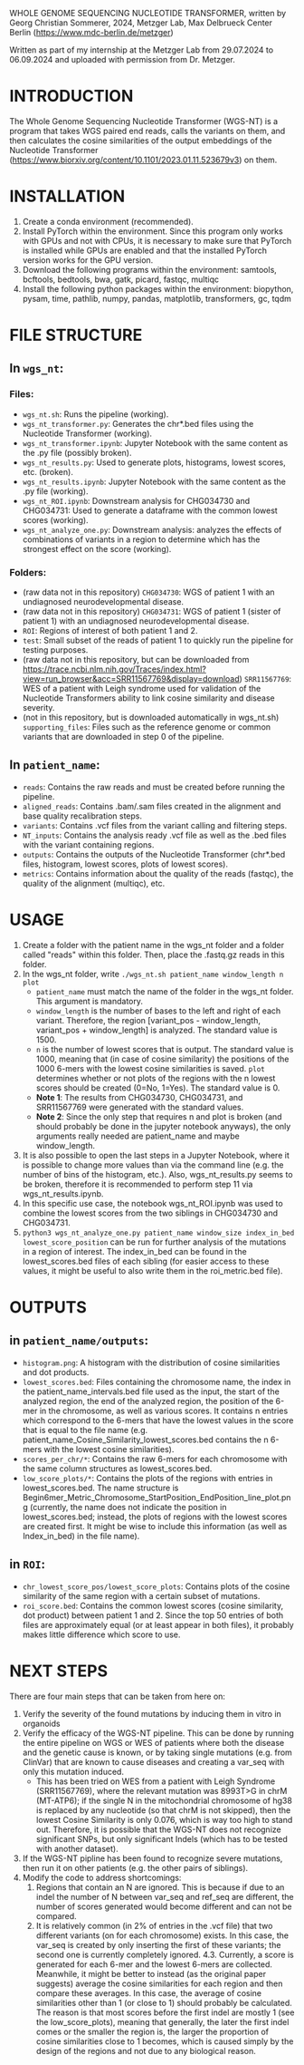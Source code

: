 WHOLE GENOME SEQUENCING NUCLEOTIDE TRANSFORMER, written by Georg Christian Sommerer, 2024, Metzger Lab, Max Delbrueck Center Berlin (https://www.mdc-berlin.de/metzger)

Written as part of my internship at the Metzger Lab from 29.07.2024 to 06.09.2024 and uploaded with permission from Dr. Metzger.
# INTRODUCTION
The Whole Genome Sequencing Nucleotide Transformer (WGS-NT) is a program that takes WGS paired end reads, calls the variants on them, and then calculates the cosine similarities of the output embeddings of the Nucleotide Transformer (https://www.biorxiv.org/content/10.1101/2023.01.11.523679v3) on them.

# INSTALLATION
1. Create a conda environment (recommended).
2. Install PyTorch within the environment. Since this program only works with GPUs and not with CPUs, it is necessary to make sure that PyTorch is installed while GPUs are enabled and that the installed PyTorch version works for the GPU version.
3. Download the following programs within the environment: samtools, bcftools, bedtools, bwa, gatk, picard, fastqc, multiqc
4. Install the following python packages within the environment: biopython, pysam, time, pathlib, numpy, pandas, matplotlib, transformers, gc, tqdm

# FILE STRUCTURE
## In `wgs_nt`:
### Files:
- `wgs_nt.sh`: Runs the pipeline (working).
- `wgs_nt_transformer.py`: Generates the chr*.bed files using the Nucleotide Transformer (working).
- `wgs_nt_transformer.ipynb`: Jupyter Notebook with the same content as the .py file (possibly broken).
- `wgs_nt_results.py`: Used to generate plots, histograms, lowest scores, etc. (broken).
- `wgs_nt_results.ipynb`: Jupyter Notebook with the same content as the .py file (working).
- `wgs_nt_ROI.ipynb`: Downstream analysis for CHG034730 and CHG034731: Used to generate a dataframe with the common lowest scores (working).
- `wgs_nt_analyze_one.py`: Downstream analysis: analyzes the effects of combinations of variants in a region to determine which has the strongest effect on the score (working).
### Folders:
- (raw data not in this repository) `CHG034730`: WGS of patient 1 with an undiagnosed neurodevelopmental disease.
- (raw data not in this repository) `CHG034731`: WGS of patient 1 (sister of patient 1) with an undiagnosed neurodevelopmental disease.
- `ROI`: Regions of interest of both patient 1 and 2.
- `test`: Small subset of the reads of patient 1 to quickly run the pipeline for testing purposes.
- (raw data not in this repository, but can be downloaded from https://trace.ncbi.nlm.nih.gov/Traces/index.html?view=run_browser&acc=SRR11567769&display=download) `SRR11567769`: WES of a patient with Leigh syndrome used for validation of the Nucleotide Transformers ability to link cosine similarity and disease severity.
- (not in this repository, but is downloaded automatically in wgs_nt.sh) `supporting_files`: Files such as the reference genome or common variants that are downloaded in step 0 of the pipeline.
## In `patient_name`:
- `reads`: Contains the raw reads and must be created before running the pipeline.
- `aligned_reads`: Contains .bam/.sam files created in the alignment and base quality recalibration steps.
- `variants`: Contains .vcf files from the variant calling and filtering steps.
- `NT_inputs`: Contains the analysis ready .vcf file as well as the .bed files with the variant containing regions.
- `outputs`: Contains the outputs of the Nucleotide Transformer (chr*.bed files, histogram, lowest scores, plots of lowest scores).
- `metrics`: Contains information about the quality of the reads (fastqc), the quality of the alignment (multiqc), etc.

# USAGE
1. Create a folder with the patient name in the wgs_nt folder and a folder called "reads" within this folder. Then, place the .fastq.gz reads in this folder.
2. In the wgs_nt folder, write `./wgs_nt.sh patient_name window_length n plot`
	- `patient_name` must match the name of the folder in the wgs_nt folder. This argument is mandatory.
	- `window_length` is the number of bases to the left and right of each variant. Therefore, the region [variant_pos - window_length, variant_pos + window_length] is analyzed. The standard value is 1500.
	- `n` is the number of lowest scores that is output. The standard value is 1000, meaning that (in case of cosine similarity) the positions of the 1000 6-mers with the lowest cosine similarities is saved.
	`plot` determines whether or not plots of the regions with the n lowest scores should be created (0=No, 1=Yes). The standard value is 0.
	- **Note 1**: The results from CHG034730, CHG034731, and SRR11567769 were generated with the standard values.
	- **Note 2**: Since the only step that requires n and plot is broken (and should probably be done in the jupyter notebook anyways), the only arguments really needed are patient_name and maybe window_length.
3. It is also possible to open the last steps in a Jupyter Notebook, where it is possible to change more values than via the command line (e.g. the number of bins of the histogram, etc.). Also, wgs_nt_results.py seems to be broken, therefore it is recommended to perform step 11 via wgs_nt_results.ipynb.
4. In this specific use case, the notebook wgs_nt_ROI.ipynb was used to combine the lowest scores from the two siblings in CHG034730 and CHG034731.
5. `python3 wgs_nt_analyze_one.py patient_name window_size index_in_bed lowest_score_position` can be run for further analysis of the mutations in a region of interest. The index_in_bed can be found in the lowest_scores.bed files of each sibling (for easier access to these values, it might be useful to also write them in the roi_metric.bed file).

# OUTPUTS
## in `patient_name/outputs`:
- `histogram.png`: A histogram with the distribution of cosine similarities and dot products.
- `lowest_scores.bed`: Files containing the chromosome name, the index in the patient_name_intervals.bed file used as the input, the start of the analyzed region, the end of the analyzed region, the position of the 6-mer in the chromosome, as well as various scores. It contains n entries which correspond to the 6-mers that have the lowest values in the score that is equal to the file name (e.g. patient_name_Cosine_Similarity_lowest_scores.bed contains the n 6-mers with the lowest cosine similarities).
- `scores_per_chr/*`: Contains the raw 6-mers for each chromosome with the same column structures as lowest_scores.bed.
- `low_score_plots/*`: Contains the plots of the regions with entries in lowest_scores.bed. The name structure is Begin6mer_Metric_Chromosome_StartPosition_EndPosition_line_plot.png (currently, the name does not indicate the position in lowest_scores.bed; instead, the plots of regions with the lowest scores are created first. It might be wise to include this information (as well as Index_in_bed) in the file name).
## in `ROI`:
- `chr_lowest_score_pos/lowest_score_plots`: Contains plots of the cosine similarity of the same region with a certain subset of mutations.
- `roi_score.bed`: Contains the common lowest scores (cosine similarity, dot product) between patient 1 and 2. Since the top 50 entries of both files are approximately equal (or at least appear in both files), it probably makes little difference which score to use.

# NEXT STEPS
There are four main steps that can be taken from here on:
1. Verify the severity of the found mutations by inducing them in vitro in organoids
2. Verify the efficacy of the WGS-NT pipeline. This can be done by running the entire pipeline on WGS or WES of patients where both the disease and the genetic cause is known, or by taking single mutations (e.g. from ClinVar) that are known to cause diseases and creating a var_seq with only this mutation induced.
	- This has been tried on WES from a patient with Leigh Syndrome (SRR11567769), where the relevant mutation was 8993T>G in chrM (MT-ATP6); if the single N in the mitochondrial chromosome of hg38 is replaced by any nucleotide (so that chrM is not skipped), then the lowest Cosine Similarity is only 0.076, which is way too high to stand out. Therefore, it is possible that the WGS-NT does not recognize significant SNPs, but only significant Indels (which has to be tested with another dataset).
4. If the WGS-NT pipline has been found to recognize severe mutations, then run it on other patients (e.g. the other pairs of siblings).
5. Modify the code to address shortcomings:
   1. Regions that contain an N are ignored. This is because if due to an indel the number of N between var_seq and ref_seq are different, the number of scores generated would become different and can not be compared.
   2. It is relatively common (in 2% of entries in the .vcf file) that two different variants (on for each chromosome) exists. In this case, the var_seq is created by only inserting the first of these variants; the second one is currently completely ignored.
   4.3. Currently, a score is generated for each 6-mer and the lowest 6-mers are collected. Meanwhile, it might be better to instead (as the original paper suggests) average the cosine similarities for each region and then compare these averages. In this case, the average of cosine similarities other than 1 (or close to 1) should probably be calculated. The reason is that most scores before the first indel are mostly 1 (see the low_score_plots), meaning that generally, the later the first indel comes or the smaller the region is, the larger the proportion of cosine similarities close to 1 becomes, which is caused simply by the design of the regions and not due to any biological reason.
